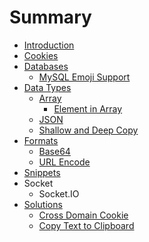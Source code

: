 # Summary

* [Introduction](README.md)
* [Cookies](Cookies/README.md)
* [Databases](Databases/README.md)
  * [MySQL Emoji Support](Databases/mysql-emoji-support.md)
* [Data Types](DataTypes/README.md)
  * [Array](DataTypes/Array/README.md)
    * [Element in Array](DataTypes/Array/element-in-array.md)
  * [JSON](DataTypes/JSON.md)
  * [Shallow and Deep Copy](DataTypes/shallow-and-deep-copy.md)
* [Formats](Formats/README.md)
  * [Base64](Formats/base64.md)
  * [URL Encode](Formats/url-encode.md)
* [Snippets](Formats/README.md)
* Socket
  * Socket.IO
* [Solutions](Solutions/README.md)
  * [Cross Domain Cookie](Solutions/cross-domain-cookie.md)
  * [Copy Text to Clipboard](Solutions/copy-text-to-clipboard.md)
